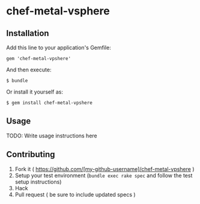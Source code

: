 # chef-metal-vsphere

## Installation

Add this line to your application's Gemfile:

    gem 'chef-metal-vpshere'

And then execute:

    $ bundle

Or install it yourself as:

    $ gem install chef-metal-vpshere

## Usage

TODO: Write usage instructions here

## Contributing

1. Fork it ( https://github.com/[my-github-username]/chef-metal-vpshere )
2. Setup your test environment (`bundle exec rake spec` and follow the test setup instructions)
3. Hack
4. Pull request ( be sure to include updated specs )
